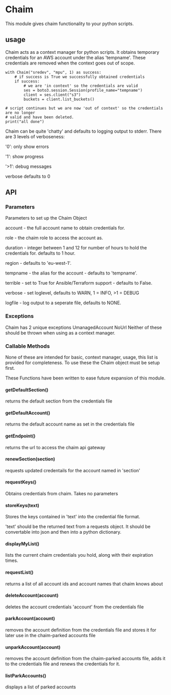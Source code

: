 # Chaim
This module gives chaim functionality to your python scripts.

## usage
Chaim acts as a context manager for python scripts.  It obtains temporary credentials
for an AWS account under the alias 'tempname'.  These credentials are removed when
the context goes out of scope.

```
with Chaim("sredev", "mpu", 1) as success:
    # if success is True we successfully obtained credentials
    if success:
        # we are 'in context' so the credentials are valid
        ses = boto3.session.Session(profile_name="tempname")
        client = ses.client("s3")
        buckets = client.list_buckets()

# script continues but we are now 'out of context' so the credentials are no longer
# valid and have been deleted.
print("all done")
```

Chaim can be quite 'chatty' and defaults to logging output to stderr.  There are 3
levels of verboseness:

  '0': only show errors

  '1': show progress

 '>1': debug messages

verbose defaults to 0

## API
### Parameters
Parameters to set up the Chaim Object

  account - the full account name to obtain credentials for.

  role - the chaim role to access the account as.

  duration - integer between 1 and 12 for number of hours to hold the credentials for.
             defaults to 1 hour.

  region - defaults to 'eu-west-1'.

  tempname - the alias for the account - defaults to 'tempname'.

  terrible - set to True for Ansible/Terraform support - defaults to False.

  verbose - set loglevel, defaults to WARN, 1 = INFO, >1 = DEBUG

  logfile - log output to a seperate file, defaults to NONE.

### Exceptions
Chaim has 2 unique exceptions
  UmanagedAccount
  NoUrl
Neither of these should be thrown when using as a context manager.

### Callable Methods
None of these are intended for basic, context manager, usage, this list is provided
for completeness.  To use these the Chaim object must be setup first.

These Functions have been written to ease future expansion of this module.

#### getDefaultSection()
returns the default section from the credentials file

#### getDefaultAccount()
returns the default account name as set in the credentials file

#### getEndpoint()
returns the url to access the chaim api gateway

#### renewSection(section)
requests updated credentails for the account named in 'section'

#### requestKeys()
Obtains credentials from chaim.  Takes no parameters

#### storeKeys(text)
Stores the keys contained in 'text' into the credential file format.

'text' should be the returned text from a requests object. It should be convertable
into json and then into a python dictionary.

#### displayMyList()
lists the current chaim credentials you hold, along with their expiration times.

#### requestList()
returns a list of all account ids and account names that chaim knows about

#### deleteAccount(account)
deletes the account credentials 'account' from the credentials file

#### parkAccount(account)
removes the account definition from the credentials file and stores it for later use
in the chaim-parked accounts file

#### unparkAccount(account)
removes the account definition from the chaim-parked accounts file, adds it to the
credentials file and renews the credentials for it.

#### listParkAccounts()
displays a list of parked accounts
